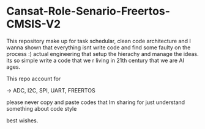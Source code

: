 # Cansat-Role-Senario-Freertos-CMSIS-V2
This repository make up for task schedular, clean code architecture and I wanna shown that everything isnt write code and find some faulty on the process :) actual engineering that setup the hierachy and manage the ideas. its so simple write a code that we r living in 21th century that we are AI ages.

This repo account for 

-> ADC, I2C, SPI, UART, FREERTOS

please never copy and paste codes that Im sharing for just understand something about code style 

best wishes.
